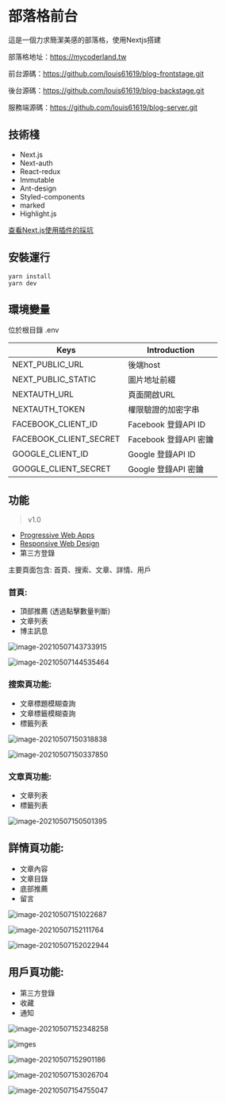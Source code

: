 

# 部落格前台

這是一個力求簡潔美感的部落格，使用Nextjs搭建

部落格地址：https://mycoderland.tw

前台源碼：https://github.com/louis61619/blog-frontstage.git

後台源碼：https://github.com/louis61619/blog-backstage.git

服務端源碼：https://github.com/louis61619/blog-server.git



## 技術棧

- Next.js
- Next-auth
- React-redux
- Immutable
- Ant-design
- Styled-components
- marked
- Highlight.js

[查看Next.js使用插件的採坑](https://www.mycoderland.tw/detail/16)



## 安裝運行

```
yarn install
yarn dev
```



## 環境變量

位於根目錄 .env

| Keys                   | Introduction          |
| ---------------------- | --------------------- |
| NEXT_PUBLIC_URL        | 後端host              |
| NEXT_PUBLIC_STATIC     | 圖片地址前綴          |
| NEXTAUTH_URL           | 頁面開啟URL           |
| NEXTAUTH_TOKEN         | 權限驗證的加密字串    |
| FACEBOOK_CLIENT_ID     | Facebook 登錄API ID   |
| FACEBOOK_CLIENT_SECRET | Facebook 登錄API 密鑰 |
| GOOGLE_CLIENT_ID       | Google 登錄API ID     |
| GOOGLE_CLIENT_SECRET   | Google 登錄API 密鑰   |



## 功能

> v1.0

- [Progressive Web Apps](https://web.dev/progressive-web-apps/)
- [Responsive Web Design](https://zh.wikipedia.org/zh-tw/响应式网页设计)
- 第三方登錄

主要頁面包含: 首頁、搜索、文章、詳情、用戶

### 首頁: 

- 頂部推薦 (透過點擊數量判斷)
- 文章列表
- 博主訊息

![image-20210507143733915](./images/image-20210507143733915.png)

![image-20210507144535464](./images/image-20210507144535464.png)

### 搜索頁功能:

- 文章標題模糊查詢
- 文章標籤模糊查詢
- 標籤列表

![image-20210507150318838](./images/image-20210507150318838.png)

![image-20210507150337850](./images/image-20210507150337850.png)

### 文章頁功能:

- 文章列表
- 標籤列表

![image-20210507150501395](./images/image-20210507150501395.png)



## 詳情頁功能:

- 文章內容
- 文章目錄
- 底部推薦
- 留言

![image-20210507151022687](./images/image-20210507151022687.png)

![image-20210507152111764](./images/image-20210507152111764.png)

![image-20210507152022944](./images/image-20210507152022944.png)

## 用戶頁功能:

- 第三方登錄
- 收藏
- 通知

![image-20210507152348258](./images/image-20210507152348258.png)

![imges](./images/%E8%9E%A2%E5%B9%95%E6%93%B7%E5%8F%96%E7%95%AB%E9%9D%A2%202021-05-07%20152603.png)

![image-20210507152901186](./images/image-20210507152901186.png)

![image-20210507153026704](./images/image-20210507153026704.png)

![image-20210507154755047](./images/image-20210507154755047.png)

